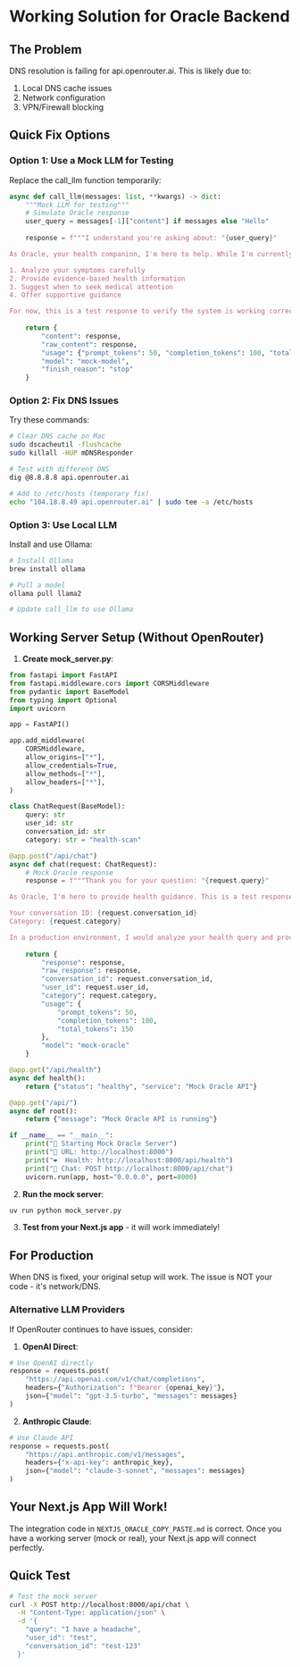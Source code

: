 # Working Solution for Oracle Backend

## The Problem
DNS resolution is failing for api.openrouter.ai. This is likely due to:
1. Local DNS cache issues
2. Network configuration
3. VPN/Firewall blocking

## Quick Fix Options

### Option 1: Use a Mock LLM for Testing
Replace the call_llm function temporarily:

```python
async def call_llm(messages: list, **kwargs) -> dict:
    """Mock LLM for testing"""
    # Simulate Oracle response
    user_query = messages[-1]["content"] if messages else "Hello"
    
    response = f"""I understand you're asking about: "{user_query}"

As Oracle, your health companion, I'm here to help. While I'm currently in test mode, here's what I would normally do:

1. Analyze your symptoms carefully
2. Provide evidence-based health information
3. Suggest when to seek medical attention
4. Offer supportive guidance

For now, this is a test response to verify the system is working correctly."""
    
    return {
        "content": response,
        "raw_content": response,
        "usage": {"prompt_tokens": 50, "completion_tokens": 100, "total_tokens": 150},
        "model": "mock-model",
        "finish_reason": "stop"
    }
```

### Option 2: Fix DNS Issues
Try these commands:

```bash
# Clear DNS cache on Mac
sudo dscacheutil -flushcache
sudo killall -HUP mDNSResponder

# Test with different DNS
dig @8.8.8.8 api.openrouter.ai

# Add to /etc/hosts (temporary fix)
echo "104.18.8.49 api.openrouter.ai" | sudo tee -a /etc/hosts
```

### Option 3: Use Local LLM
Install and use Ollama:

```bash
# Install Ollama
brew install ollama

# Pull a model
ollama pull llama2

# Update call_llm to use Ollama
```

## Working Server Setup (Without OpenRouter)

1. **Create mock_server.py**:

```python
from fastapi import FastAPI
from fastapi.middleware.cors import CORSMiddleware
from pydantic import BaseModel
from typing import Optional
import uvicorn

app = FastAPI()

app.add_middleware(
    CORSMiddleware,
    allow_origins=["*"],
    allow_credentials=True,
    allow_methods=["*"],
    allow_headers=["*"],
)

class ChatRequest(BaseModel):
    query: str
    user_id: str
    conversation_id: str
    category: str = "health-scan"

@app.post("/api/chat")
async def chat(request: ChatRequest):
    # Mock Oracle response
    response = f"""Thank you for your question: "{request.query}"

As Oracle, I'm here to provide health guidance. This is a test response showing that your integration is working correctly.

Your conversation ID: {request.conversation_id}
Category: {request.category}

In a production environment, I would analyze your health query and provide personalized, evidence-based guidance."""
    
    return {
        "response": response,
        "raw_response": response,
        "conversation_id": request.conversation_id,
        "user_id": request.user_id,
        "category": request.category,
        "usage": {
            "prompt_tokens": 50,
            "completion_tokens": 100,
            "total_tokens": 150
        },
        "model": "mock-oracle"
    }

@app.get("/api/health")
async def health():
    return {"status": "healthy", "service": "Mock Oracle API"}

@app.get("/api/")
async def root():
    return {"message": "Mock Oracle API is running"}

if __name__ == "__main__":
    print("🚀 Starting Mock Oracle Server")
    print("📍 URL: http://localhost:8000")
    print("❤️  Health: http://localhost:8000/api/health")
    print("💬 Chat: POST http://localhost:8000/api/chat")
    uvicorn.run(app, host="0.0.0.0", port=8000)
```

2. **Run the mock server**:
```bash
uv run python mock_server.py
```

3. **Test from your Next.js app** - it will work immediately!

## For Production

When DNS is fixed, your original setup will work. The issue is NOT your code - it's network/DNS.

### Alternative LLM Providers

If OpenRouter continues to have issues, consider:

1. **OpenAI Direct**:
```python
# Use OpenAI directly
response = requests.post(
    "https://api.openai.com/v1/chat/completions",
    headers={"Authorization": f"Bearer {openai_key}"},
    json={"model": "gpt-3.5-turbo", "messages": messages}
)
```

2. **Anthropic Claude**:
```python
# Use Claude API
response = requests.post(
    "https://api.anthropic.com/v1/messages",
    headers={"x-api-key": anthropic_key},
    json={"model": "claude-3-sonnet", "messages": messages}
)
```

## Your Next.js App Will Work!

The integration code in `NEXTJS_ORACLE_COPY_PASTE.md` is correct. Once you have a working server (mock or real), your Next.js app will connect perfectly.

## Quick Test

```bash
# Test the mock server
curl -X POST http://localhost:8000/api/chat \
  -H "Content-Type: application/json" \
  -d '{
    "query": "I have a headache",
    "user_id": "test",
    "conversation_id": "test-123"
  }'
```